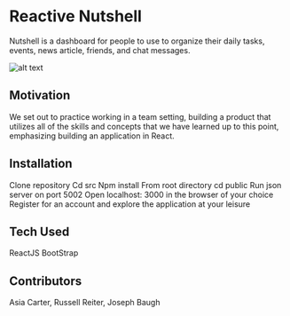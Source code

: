 # Reactive Nutshell

Nutshell is a dashboard for people to use to organize their daily tasks, events, news article, friends, and chat messages.

![alt text](ReactiveNutshell.png)

## Motivation

We set out to practice working in a team setting, building a product that utilizes all of the skills and concepts that we have learned up to this point, emphasizing building an application in React.

## Installation

Clone repository
Cd src
Npm install
From root directory cd public
Run json server on port 5002
Open localhost: 3000 in the browser of your choice
Register for an account and explore the application at your leisure

## Tech Used

ReactJS
BootStrap

## Contributors
Asia Carter, Russell Reiter, Joseph Baugh
